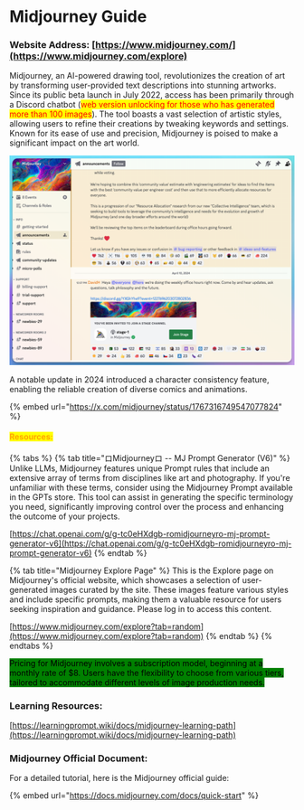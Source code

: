 # Midjourney Guide

### Website Address: [https://www.midjourney.com/](https://www.midjourney.com/explore)

Midjourney, an AI-powered drawing tool, revolutionizes the creation of art by transforming user-provided text descriptions into stunning artworks. Since its public beta launch in July 2022, access has been primarily through a Discord chatbot (<mark style="color:red;">web version unlocking for those who has generated more than 100 images</mark>). The tool boasts a vast selection of artistic styles, allowing users to refine their creations by tweaking keywords and settings. Known for its ease of use and precision, Midjourney is poised to make a significant impact on the art world.&#x20;

![](../../.gitbook/assets/Midjourney.png)

A notable update in 2024 introduced a character consistency feature, enabling the reliable creation of diverse comics and animations.

{% embed url="https://x.com/midjourney/status/1767316749547077824" %}

#### <mark style="color:orange;">Resources:</mark>

{% tabs %}
{% tab title="ロMidjourneyロ -- MJ Prompt Generator (V6)" %}
Unlike LLMs, Midjourney features unique Prompt rules that include an extensive array of terms from disciplines like art and photography. If you're unfamiliar with these terms, consider using the Midjourney Prompt available in the GPTs store. This tool can assist in generating the specific terminology you need, significantly improving control over the process and enhancing the outcome of your projects.

[https://chat.openai.com/g/g-tc0eHXdgb-romidjourneyro-mj-prompt-generator-v6](https://chat.openai.com/g/g-tc0eHXdgb-romidjourneyro-mj-prompt-generator-v6)
{% endtab %}

{% tab title="Midjourney Explore Page" %}
This is the Explore page on Midjourney's official website, which showcases a selection of user-generated images curated by the site. These images feature various styles and include specific prompts, making them a valuable resource for users seeking inspiration and guidance. Please log in to access this content.

[https://www.midjourney.com/explore?tab=random](https://www.midjourney.com/explore?tab=random)
{% endtab %}
{% endtabs %}

<mark style="background-color:green;">Pricing for Midjourney involves a subscription model, beginning at a monthly rate of $8. Users have the flexibility to choose from various tiers, tailored to accommodate different levels of image production needs.</mark>



### Learning Resources:

[https://learningprompt.wiki/docs/midjourney-learning-path](https://learningprompt.wiki/docs/midjourney-learning-path)

### Midjourney Official Document:

For a detailed tutorial, here is the Midjourney official guide:

{% embed url="https://docs.midjourney.com/docs/quick-start" %}



